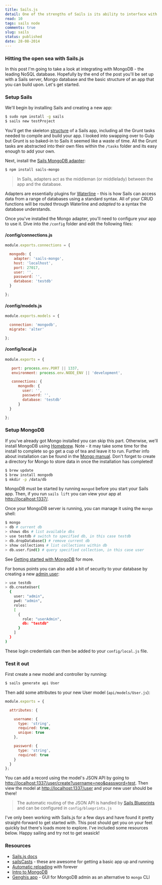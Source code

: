 ```yaml
---
title: Sails.js
detail: One of the strengths of Sails is its ability to interface with a range of databases using a uniform API.
read: 10
tags: sails node
comments: true
slug: sails
status: published
date: 28-08-2014
---
```


### Hitting the open sea with Sails.js

In this post I'm going to take a look at integrating with MongoDB - the leading NoSQL database. Hopefully by the end of the post you'll be set up with a Sails server, Mongo database and the basic structure of an app that you can build upon. Let's get started.

### Setup Sails

We'll begin by installing Sails and creating a new app:
```bash
$ sudo npm install -g sails
$ sails new testProject
```

You'll get the skeleton [structure](https://github.com/balderdashy/sails-docs/tree/master/anatomy/myApp) of a Sails app, including all the Grunt tasks needed to compile and build your app. I looked into swapping over to Gulp but Grunt is so baked-in to Sails it seemed like a waste of time. All the Grunt tasks are abstracted into their own files within the `/tasks` folder and its easy enough to add your own.

Next, install the [Sails MongoDB adapter](https://github.com/balderdashy/sails-mongo):

```bash
$ npm install sails-mongo
```

> In Sails, adapters act as the middleman (or middlelady) between the app and the database.

Adapters are essentially plugins for [Waterline](https://github.com/balderdashy/waterline) - this is how Sails can access data from a range of databases using a standard syntax. All of your CRUD functions will be routed through Waterline and *adapted* to a syntax the database understands.

Once you've installed the Mongo adapter, you'll need to configure your app to use it. Dive into the `/config` folder and edit the following files:

#### /config/connections.js

```js
module.exports.connections = {

  mongodb: {
    adapter: 'sails-mongo',
    host: 'localhost',
    port: 27017,
    user: '',
    password: '',
    database: 'testdb'
  }

};
```

#### /config/models.js

```js
module.exports.models = {

  connection: 'mongodb',
  migrate: 'alter'

};
```

#### /config/local.js

```js
module.exports = {

   port: process.env.PORT || 1337,
   environment: process.env.NODE_ENV || 'development',

   connections: {
      mongodb: {
        user: '',
        password: '',
        database: 'testdb'
      }
  }

};
```

### Setup MongoDB

If you've already got Mongo installed you can skip this part. Otherwise, we'll install MongoDB using [Homebrew](http://brew.sh/). Note - it may take some time for the install to complete so go get a cup of tea and leave it to run. Further info about installation can be found in the [Mongo manual](http://docs.mongodb.org/manual/tutorial/install-mongodb-on-os-x/#install-mongodb). Don't forget to create a directory for Mongo to store data in once the installation has completed!

```bash
$ brew update
$ brew install mongodb
$ mkdir -p /data/db
```

MongoDB must be started by running `mongod` before you start your Sails app. Then, if you run `sails lift` you can view your app at [http://localhost:1337/](http://localhost:1337/).

Once your MongoDB server is running, you can manage it using the `mongo` shell:

```bash
$ mongo
> db # current db
> shows dbs # list available dbs
> use testdb # switch to specified db, in this case testdb
> db.dropDatabase() # remove current db
> show collections # list collections within db
> db.user.find() # query specified collection, in this case user
```

See [Getting started with MongoDB](http://docs.mongodb.org/manual/tutorial/getting-started/) for more.

For bonus points you can also add a bit of security to your database by creating a new [admin user](http://docs.mongodb.org/manual/tutorial/add-user-administrator/):

```bash
> use testdb
> db.createUser(
  {
    user: "admin",
    pwd: "admin",
    roles:
    [
      {
        role: "userAdmin",
        db: "testdb"
      }
    ]
  }
)
```

These login credentials can then be added to your `config/local.js` file.

### Test it out

First create a new model and controller by running:

```bash
$ sails generate api User
```

Then add some attributes to your new User model (`api/models/User.js`):

```js
module.exports = {

  attributes: {

    username: {
      type: 'string',
      required: true,
      unique: true
    },

    password: {
      type: 'string',
      required: true
    }
  }
};
```

You can add a record using the model's JSON API by going to [http://localhost:1337/user/create?username=neo&password=test](http://localhost:1337/user/create?username=neo&password=test). Then view the model at [http://localhost:1337/user](http://localhost:1337/user) and your new user should be there!

> The automatic routing of the JSON API is handled by [Sails Blueprints](http://sailsjs.org/#/documentation/reference/blueprint-api?q=blueprint-routes) and can be configured in `config/blueprints.js`

I've only been working with Sails.js for a few days and have found it pretty straight-forward to get started with. This post should get you on your feet quickly but there's loads more to explore. I've included some resources below. Happy sailing and try not to get seasick!

### Resources

- [Sails.js docs](http://sailsjs.org/#/documentation)
- [sailsCasts](http://irlnathan.github.io/sailscasts) - these are awesome for getting a basic app up and running
- [Automatic reloading](https://coderwall.com/p/njcr7w) with forever
- [Intro to MongoDB](http://www.mongodb.com/presentations/building-web-applications-mongodb-introduction)
- [Genghis app](http://genghisapp.com/) - GUI for MongoDB admin as an alternative to `mongo` CLI
